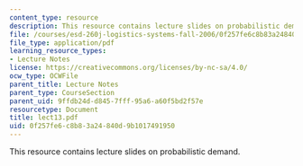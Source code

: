 ```yaml
---
content_type: resource
description: This resource contains lecture slides on probabilistic demand.
file: /courses/esd-260j-logistics-systems-fall-2006/0f257fe6c8b83a24840d9b1017491950_lect13.pdf
file_type: application/pdf
learning_resource_types:
- Lecture Notes
license: https://creativecommons.org/licenses/by-nc-sa/4.0/
ocw_type: OCWFile
parent_title: Lecture Notes
parent_type: CourseSection
parent_uid: 9ffdb24d-d845-7fff-95a6-a60f5bd2f57e
resourcetype: Document
title: lect13.pdf
uid: 0f257fe6-c8b8-3a24-840d-9b1017491950
---
```

This resource contains lecture slides on probabilistic demand.